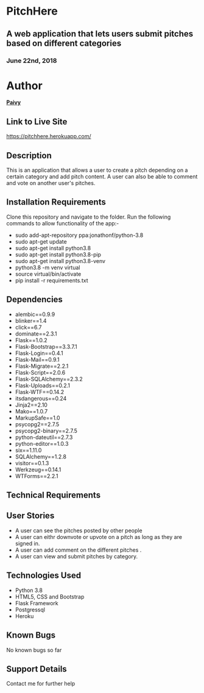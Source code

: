 # PitchHere

## A web application that lets users submit pitches based on different categories

### June 22nd, 2018

# Author

**[Paivy](https://github.com/Paivy)**

## Link to Live Site

https://pitchhere.herokuapp.com/

## Description

This is an application that allows a user to create a pitch depending on a certain category
and add pitch content. A user can also be able to comment and vote on another user's pitches.

## Installation Requirements

Clone this repository and navigate to the folder.
Run the following commands to allow functionality of the app:-

- sudo add-apt-repository ppa:jonathonf/python-3.8
- sudo apt-get update
- sudo apt-get install python3.8
- sudo apt-get install python3.8-pip
- sudo apt-get install python3.8-venv
- python3.8 -m venv virtual
- source virtual/bin/activate
- pip install -r requirements.txt

## Dependencies

- alembic==0.9.9
- blinker==1.4
- click==6.7
- dominate==2.3.1
- Flask==1.0.2
- Flask-Bootstrap==3.3.7.1
- Flask-Login==0.4.1
- Flask-Mail==0.9.1
- Flask-Migrate==2.2.1
- Flask-Script==2.0.6
- Flask-SQLAlchemy==2.3.2
- Flask-Uploads==0.2.1
- Flask-WTF==0.14.2
- itsdangerous==0.24
- Jinja2==2.10
- Mako==1.0.7
- MarkupSafe==1.0
- psycopg2==2.7.5
- psycopg2-binary==2.7.5
- python-dateutil==2.7.3
- python-editor==1.0.3
- six==1.11.0
- SQLAlchemy==1.2.8
- visitor==0.1.3
- Werkzeug==0.14.1
- WTForms==2.2.1

## Technical Requirements



## User Stories

- A user can see the pitches posted by other people
- A user can eithr downvote or upvote on a pitch as long as they are signed in.
- A user can add comment on the different pitches .
- A user can view and submit pitches by category.

## Technologies Used

- Python 3.8
- HTML5, CSS and Bootstrap
- Flask Framework
- Postgressql
- Heroku

## Known Bugs

No known bugs so far

## Support Details

Contact me for further help
